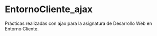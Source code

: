 # EntornoCliente_ajax

Prácticas realizadas con ajax para la asignatura de Desarrollo Web en Entorno Cliente.